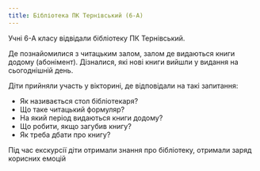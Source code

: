 ```yaml
---
title: Бібліотека ПК Тернівський (6-А)
---
```


Учні 6-А класу відвідали бібліотеку ПК Тернівський.

Де познайомилися з читацьким залом, залом де видаються книги додому (абонімент). Дізналися, які нові книги вийшли у видання на сьогоднішній день.

Діти прийняли участь у вікторині, де відповідали на такі запитання:

- Як називається стол бібліотекаря?
- Що таке читацький формуляр?
- На який період видаються книги додому?
- Що робити, якщо загубив книгу?
- Як треба дбати про книгу?

Під час екскурсії діти отримали знання про бібліотеку, отримали заряд корисних емоцій

<slideshow id="_/72157658575223680" />
